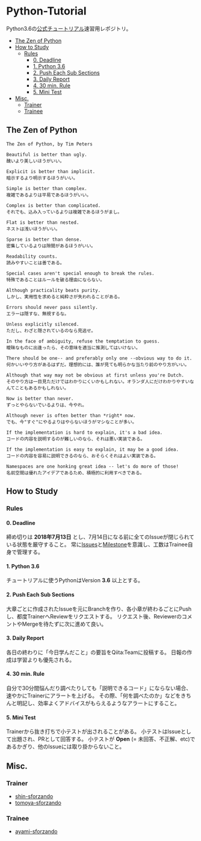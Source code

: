Python-Tutorial
====

Python3.6の[公式チュートリアル](https://docs.python.jp/3/tutorial/index.html)速習用レポジトリ。

- [The Zen of Python](#the-zen-of-python)
- [How to Study](#how-to-study)
    - [Rules](#rules)
        - [0. Deadline](#0-deadline)
        - [1. Python 3.6](#1-python-36)
        - [2. Push Each Sub Sections](#2-push-each-sub-sections)
        - [3. Daily Report](#3-daily-report)
        - [4. 30 min. Rule](#4-30-min-rule)
        - [5. Mini Test](#5-mini-test)
- [Misc.](#misc)
    - [Trainer](#trainer)
    - [Trainee](#trainee)

## The Zen of Python

```
The Zen of Python, by Tim Peters

Beautiful is better than ugly.
醜いより美しいほうがいい。

Explicit is better than implicit.
暗示するより明示するほうがいい。

Simple is better than complex.
複雑であるよりは平易であるほうがいい。

Complex is better than complicated.
それでも、込み入っているよりは複雑であるほうがまし。

Flat is better than nested.
ネストは浅いほうがいい。

Sparse is better than dense.
密集しているよりは隙間があるほうがいい。

Readability counts.
読みやすいことは善である。

Special cases aren't special enough to break the rules.
特殊であることはルールを破る理由にならない。

Although practicality beats purity.
しかし、実用性を求めると純粋さが失われることがある。

Errors should never pass silently.
エラーは隠すな、無視するな。

Unless explicitly silenced.
ただし、わざと隠されているのなら見逃せ。

In the face of ambiguity, refuse the temptation to guess.
曖昧なものに出逢ったら、その意味を適当に推測してはいけない。

There should be one-- and preferably only one --obvious way to do it.
何かいいやり方があるはずだ。理想的には、誰が見ても明らかな当たり前のやり方がいい。

Although that way may not be obvious at first unless you're Dutch.
そのやり方は一目見ただけではわかりにくいかもしれない。オランダ人にだけわかりやすいなんてこともあるかもしれない。

Now is better than never.
ずっとやらないでいるよりは、今やれ。

Although never is often better than *right* now.
でも、今"すぐ"にやるよりはやらないほうがマシなことが多い。

If the implementation is hard to explain, it's a bad idea.
コードの内容を説明するのが難しいのなら、それは悪い実装である。

If the implementation is easy to explain, it may be a good idea.
コードの内容を容易に説明できるのなら、おそらくそれはよい実装である。

Namespaces are one honking great idea -- let's do more of those!
名前空間は優れたアイデアであるため、積極的に利用すべきである。
```

## How to Study

### Rules
#### 0. Deadline
締め切りは **2018年7月13日** とし、7月14日になる前に全てのIssueが閉じられている状態を厳守すること。
常に[Issues](https://github.com/sforzando/python-tutorial/issues)と[Milestone](https://github.com/sforzando/python-tutorial/milestones)を意識し、工数はTrainee自身で管理する。

#### 1. Python 3.6
チュートリアルに使うPythonはVersion **3.6** 以上とする。

#### 2. Push Each Sub Sections
大章ごとに作成されたIssueを元にBranchを作り、各小章が終わるごとにPushし、都度TrainerへReviewをリクエストする。
リクエスト後、ReviewerのコメントやMergeを待たずに次に進めて良い。

#### 3. Daily Report
各日の終わりに「今日学んだこと」の要旨をQiita:Teamに投稿する。
日報の作成は学習よりも優先される。

#### 4. 30 min. Rule
自分で30分間悩んだり調べたりしても「説明できるコード」にならない場合、速やかにTrainerにアラートを上げる。
その際、「何を調べたのか」などをきちんと明記し、効率よくアドバイスがもらえるようなアラートにすること。

#### 5. Mini Test
Trainerから抜き打ちで小テストが出されることがある。
小テストはIssueとして出題され、PRとして回答する。
小テストが **Open** (= 未回答、不正解、etc)であるかぎり、他のIssueには取り掛からないこと。

## Misc.
### Trainer
- [shin-sforzando](https://github.com/shin-sforzando)
- [tomoya-sforzando](https://github.com/tomoya-sforzando)


### Trainee
- [ayami-sforzando](https://github.com/ayami-sforzando)
